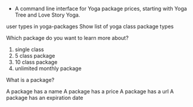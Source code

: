 - A command line interface for Yoga package prices, starting with Yoga Tree and Love Story Yoga.

user types in yoga-packages
Show list of yoga class package types

Which package do you want to learn more about?

1. single class
2. 5 class package
3. 10 class package
4. unlimited monthly package


What is a package?

A package has a name
A package has a price
A package has a url
A package has an expiration date
